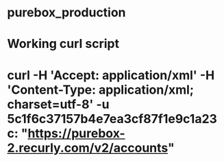 # purebox_production

# Working curl script
# curl -H 'Accept: application/xml'      -H 'Content-Type: application/xml; charset=utf-8'      -u 5c1f6c37157b4e7ea3cf87f1e9c1a23c: "https://purebox-2.recurly.com/v2/accounts"

